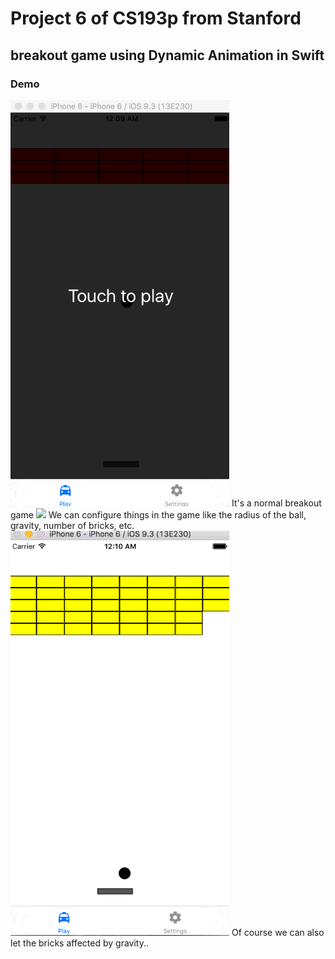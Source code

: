 # Project 6 of CS193p from Stanford
## breakout game using Dynamic Animation in Swift
### Demo
<img src="normalDemo.gif" width="350">
It's a normal breakout game
<img src="settingDemo.gif" width="350">
We can configure things in the game like the radius of the ball, gravity, number of bricks, etc.
<img src="gravityDemo.gif" width="350">
Of course we can also let the bricks affected by gravity..
